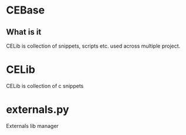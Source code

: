 # CEBase

## What is it

CELib is collection of snippets, scripts etc. used across multiple project.

# CELib

CELib is collection of c snippets

# externals.py

Externals lib manager